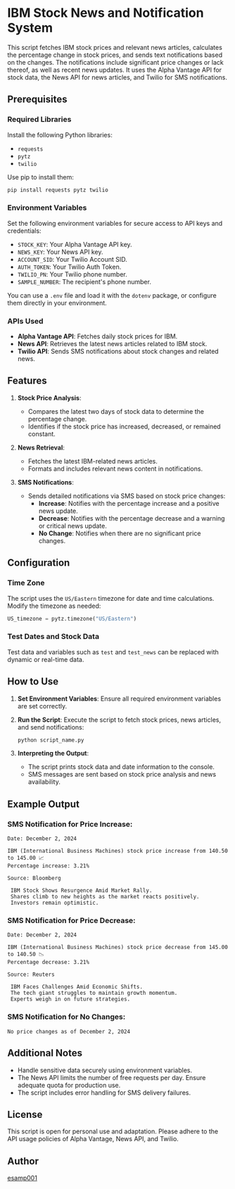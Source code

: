 
# IBM Stock News and Notification System

This script fetches IBM stock prices and relevant news articles, calculates the percentage change in stock prices, and sends text notifications based on the changes. The notifications include significant price changes or lack thereof, as well as recent news updates. It uses the Alpha Vantage API for stock data, the News API for news articles, and Twilio for SMS notifications.

## Prerequisites

### Required Libraries
Install the following Python libraries:
- `requests`
- `pytz`
- `twilio`

Use pip to install them:
```bash
pip install requests pytz twilio
```

### Environment Variables
Set the following environment variables for secure access to API keys and credentials:
- `STOCK_KEY`: Your Alpha Vantage API key.
- `NEWS_KEY`: Your News API key.
- `ACCOUNT_SID`: Your Twilio Account SID.
- `AUTH_TOKEN`: Your Twilio Auth Token.
- `TWILIO_PN`: Your Twilio phone number.
- `SAMPLE_NUMBER`: The recipient's phone number.

You can use a `.env` file and load it with the `dotenv` package, or configure them directly in your environment.

### APIs Used
- **Alpha Vantage API**: Fetches daily stock prices for IBM.
- **News API**: Retrieves the latest news articles related to IBM stock.
- **Twilio API**: Sends SMS notifications about stock changes and related news.

## Features

1. **Stock Price Analysis**:
   - Compares the latest two days of stock data to determine the percentage change.
   - Identifies if the stock price has increased, decreased, or remained constant.

2. **News Retrieval**:
   - Fetches the latest IBM-related news articles.
   - Formats and includes relevant news content in notifications.

3. **SMS Notifications**:
   - Sends detailed notifications via SMS based on stock price changes:
     - **Increase**: Notifies with the percentage increase and a positive news update.
     - **Decrease**: Notifies with the percentage decrease and a warning or critical news update.
     - **No Change**: Notifies when there are no significant price changes.

## Configuration

### Time Zone
The script uses the `US/Eastern` timezone for date and time calculations. Modify the timezone as needed:
```python
US_timezone = pytz.timezone("US/Eastern")
```

### Test Dates and Stock Data
Test data and variables such as `test` and `test_news` can be replaced with dynamic or real-time data.

## How to Use

1. **Set Environment Variables**:
   Ensure all required environment variables are set correctly.

2. **Run the Script**:
   Execute the script to fetch stock prices, news articles, and send notifications:
   ```bash
   python script_name.py
   ```

3. **Interpreting the Output**:
   - The script prints stock data and date information to the console.
   - SMS messages are sent based on stock price analysis and news availability.

## Example Output

### SMS Notification for Price Increase:
```
Date: December 2, 2024

IBM (International Business Machines) stock price increase from 140.50 to 145.00 📈
Percentage increase: 3.21%

Source: Bloomberg

 IBM Stock Shows Resurgence Amid Market Rally.
 Shares climb to new heights as the market reacts positively.
 Investors remain optimistic.
```

### SMS Notification for Price Decrease:
```
Date: December 2, 2024

IBM (International Business Machines) stock price decrease from 145.00 to 140.50 📉
Percentage decrease: 3.21%

Source: Reuters

 IBM Faces Challenges Amid Economic Shifts.
 The tech giant struggles to maintain growth momentum.
 Experts weigh in on future strategies.
```

### SMS Notification for No Changes:
```
No price changes as of December 2, 2024
```

## Additional Notes
- Handle sensitive data securely using environment variables.
- The News API limits the number of free requests per day. Ensure adequate quota for production use.
- The script includes error handling for SMS delivery failures.

## License
This script is open for personal use and adaptation. Please adhere to the API usage policies of Alpha Vantage, News API, and Twilio.

## Author
[esamp001](https://github.com/esamp001)

